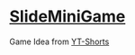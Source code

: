 # [SlideMiniGame](https://rolanddaum.github.io/SlideMiniGame/)

Game Idea from [YT-Shorts](https://www.youtube.com/shorts/E-gfTKab6Tk)
